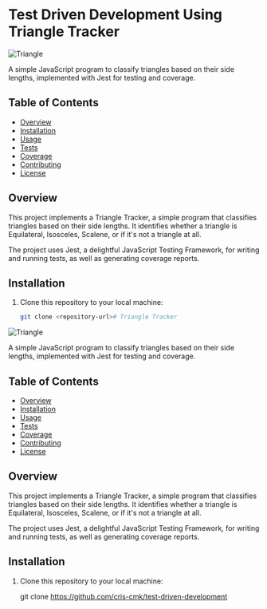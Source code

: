 # Test Driven Development Using Triangle Tracker

![Triangle](triangle_image.jpg)

A simple JavaScript program to classify triangles based on their side lengths, implemented with Jest for testing and coverage.

## Table of Contents

- [Overview](#overview)
- [Installation](#installation)
- [Usage](#usage)
- [Tests](#tests)
- [Coverage](#coverage)
- [Contributing](#contributing)
- [License](#license)

## Overview

This project implements a Triangle Tracker, a simple program that classifies triangles based on their side lengths. It identifies whether a triangle is Equilateral, Isosceles, Scalene, or if it's not a triangle at all.

The project uses Jest, a delightful JavaScript Testing Framework, for writing and running tests, as well as generating coverage reports.

## Installation

1. Clone this repository to your local machine:

   ```bash
   git clone <repository-url># Triangle Tracker

![Triangle](triangle_image.jpg)

A simple JavaScript program to classify triangles based on their side lengths, implemented with Jest for testing and coverage.

## Table of Contents

- [Overview](#overview)
- [Installation](#installation)
- [Usage](#usage)
- [Tests](#tests)
- [Coverage](#coverage)
- [Contributing](#contributing)
- [License](#license)

## Overview

This project implements a Triangle Tracker, a simple program that classifies triangles based on their side lengths. It identifies whether a triangle is Equilateral, Isosceles, Scalene, or if it's not a triangle at all.

The project uses Jest, a delightful JavaScript Testing Framework, for writing and running tests, as well as generating coverage reports.

## Installation

1. Clone this repository to your local machine:

   git clone https://github.com/cris-cmk/test-driven-development